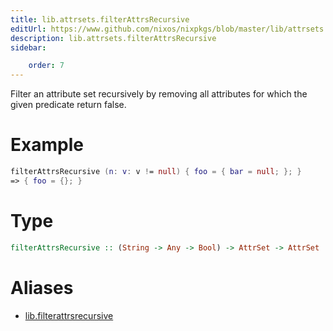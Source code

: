 ```yaml
---
title: lib.attrsets.filterAttrsRecursive
editUrl: https://www.github.com/nixos/nixpkgs/blob/master/lib/attrsets.nix#L409C5
description: lib.attrsets.filterAttrsRecursive
sidebar:

    order: 7
---
```


Filter an attribute set recursively by removing all attributes for
which the given predicate return false.

# Example

```nix
filterAttrsRecursive (n: v: v != null) { foo = { bar = null; }; }
=> { foo = {}; }
```

# Type

```haskell
filterAttrsRecursive :: (String -> Any -> Bool) -> AttrSet -> AttrSet
```


# Aliases

- [lib.filterattrsrecursive](/nix-doc-comments/reference/lib/lib-filterattrsrecursive)


